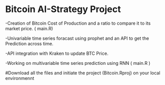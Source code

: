 # Bitcoin AI-Strategy Project

-Creation of Bitcoin Cost of Production and a ratio to compare it to its market price. ( main.R)

-Univariable time series foracast using prophet and an API to get the Prediction across time.

-API integration with Kraken to update BTC Price. 

-Working on multivariable time series prediction using RNN ( main.R )

#Download all the files and initiate the project (Bitcoin.Rproj) on your local environmennt

